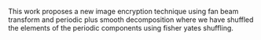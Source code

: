 This work proposes a new image encryption technique using fan beam transform and periodic plus smooth decomposition where we have shuffled the elements of the periodic components using fisher yates shuffling.
